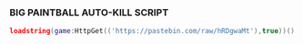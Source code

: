 ### BIG PAINTBALL AUTO-KILL SCRIPT 
```lua
loadstring(game:HttpGet(('https://pastebin.com/raw/hRDgwaMt'),true))()
```

